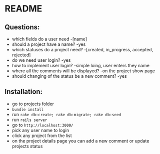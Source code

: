 # README

## Questions:
* which fields do a user need -[name]
* should a project have a name? -yes
* which statuses do a project need? -[created, in_progress, accepted, rejected]
* do we need user login? -yes
* how to implement user login? -simple loing, user enters they name
* where all the comments will be displayed? -on the project show page
* should changing of the status be a new comment? -yes

## Installation:
* go to projects folder
* `bundle install`
* run `rake db:create; rake db:migrate; rake db:seed`
* run `rails server`
* go to `http://localhost:3000/`
* pick any user name to login
* click any project from the list
* on the project details page you can add a new comment or update projects status


